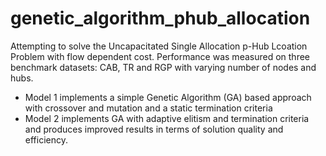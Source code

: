 # genetic_algorithm_phub_allocation

Attempting to solve the Uncapacitated Single Allocation p-Hub Lcoation Problem with flow dependent cost. Performance was measured on three benchmark datasets: CAB, TR and RGP with varying number of nodes and hubs. 
- Model 1 implements a simple Genetic Algorithm (GA) based approach with crossover and mutation and a static termination criteria
- Model 2 implements GA with adaptive elitism and termination criteria and produces improved results in terms of solution quality and efficiency. 

